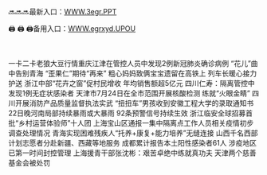 <p>
	🔜🔜🔜最新入口：<a href="http://www.baidu.com/link?url=6MA2SWnO3Raqke39an_0PUxosM6ZrUGzi1BN9tNnlPW&wd">WWW.3egr.PPT</a> 
	<p>
		🖨
🖨
🖨备用入口：<a href="http://www.baidu.com/link?url=6MA2SWnO3Raqke39an_0PUxosM6ZrUGzi1BN9tNnlPW&wd">WWW.egrxyd.UPOU</a> 
	</p>
	<p>
		<br />
	</p>
	<p>
		一卡二卡老狼大豆行情重庆江津在管控人员中发现2例新冠肺炎确诊病例
“花儿”曲中告别青海 “歪果仁”期待“再来”
粗心妈妈致俩宝宝遗留在高铁上 列车长暖心接力护送
浙江中部“花卉之窗”促村民增收 年均销售额超5亿元
四川仁寿：隔离管控中发现1例无症状感染者
天津市7月24日在全市范围开展核酸检测
练就“火眼金睛” 四川开展消防产品质量监督执法实武
“扭扭车”男孩收到安徽工程大学的录取通知书
22日晚河南局部持续暴雨或大暴雨 92条预警信号持续生效
浙江临安全球招募首批“乡村运营体验师”十人团
上海宝山区通报一集中隔离点工作人员相关疫情初步调查处理情况
青海实现困难残疾人“托养+康复+能力培养”无缝连接
山西千名西部计划志愿者分赴新疆、西藏等地服务
成都累计报告本土阳性感染者61人 涉疫地区已第一时间封控管理
上海援青干部张沈彬：艰苦卓绝中练就真功夫
天津两个慈善基金会被处罚
	</p>
